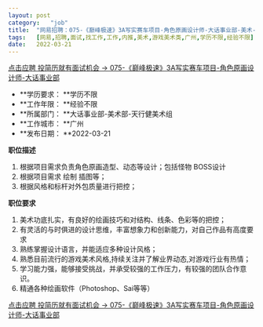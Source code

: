 ```yaml
---
layout:	post
category:	"job"
title:	"网易招聘：075-《巅峰极速》3A写实赛车项目-角色原画设计师-大话事业部-美术-游戏美术类-广州学历不限经验不限"
tags:	[网易,招聘,面试,找工作,工作,内推,美术,游戏美术类,广州,学历不限,经验不限]
date:	2022-03-21
---
```


[点击应聘 投简历就有面试机会 -> 075-《巅峰极速》3A写实赛车项目-角色原画设计师-大话事业部](http://mobile.bole.netease.com/bole/boleDetail?id=32022&employeeId=346f03c3cda5f04c&key=all)



- **学历要求： **学历不限
- **工作年限： **经验不限
- **所属部门： **大话事业部-美术部-天行健美术组
- **工作城市： **广州
- **发布日期： **2022-03-21



**职位描述**
1. 根据项目需求负责角色原画造型、动态等设计；包括怪物 BOSS设计 
2. 根据项目需求 绘制 插图等；
3. 根据风格和标杆对外包质量进行把控； 




**职位要求**
1. 美术功底扎实，有良好的绘画技巧和对结构、线条、色彩等的把控；
2. 有灵活的与时俱进的设计思维，丰富想象力和创新能力，对自己作品有高度要求
3. 熟练掌握设计语言，并能适应多种设计风格；  
4. 熟悉目前流行的游戏美术风格,持续关注并了解业界动态,对游戏行业有热情；
5. 学习能力强，能够接受挑战，并承受较强的工作压力，有较强的团队合作意识。
6. 精通各种绘画软件（Photoshop、Sai等等）




[点击应聘 投简历就有面试机会 -> 075-《巅峰极速》3A写实赛车项目-角色原画设计师-大话事业部](http://mobile.bole.netease.com/bole/boleDetail?id=32022&employeeId=346f03c3cda5f04c&key=all)